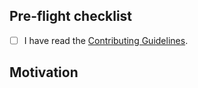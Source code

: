 <!--
Thank you for sending the PR! We appreciate you spending the time to work on these changes.
-->

## Pre-flight checklist

- [ ] I have read the [Contributing Guidelines](https://github.com/lab240/napi-catalog/blob/main/CONTRIBUTING.md).

## Motivation

<!-- Help us understand your motivation by explaining why you decided to make this change. Does this fix a bug? Does it close an issue? -->
